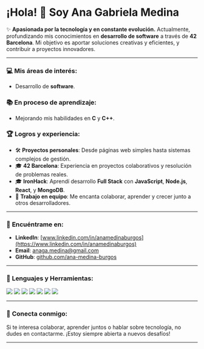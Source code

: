 # ¡Hola! 👋 Soy Ana Gabriela Medina

✨ **Apasionada por la tecnología y en constante evolución.** Actualmente, profundizando mis conocimientos en **desarrollo de software** a través de **42 Barcelona**. Mi objetivo es aportar soluciones creativas y eficientes, y contribuir a proyectos innovadores.

---

### 💻 **Mis áreas de interés:**
- Desarrollo de **software**.

### 📚 **En proceso de aprendizaje:**
- Mejorando mis habilidades en **C** y **C++**.

### 🏆 **Logros y experiencia:**
- 🛠️ **Proyectos personales**: Desde páginas web simples hasta sistemas complejos de gestión.
- 🎓 **42 Barcelona**: Experiencia en proyectos colaborativos y resolución de problemas reales.
- 🎓 **IronHack**: Aprendí desarrollo **Full Stack** con **JavaScript**, **Node.js**, **React**, y **MongoDB**.
- 💬 **Trabajo en equipo**: Me encanta colaborar, aprender y crecer junto a otros desarrolladores.

---

### 📍 **Encuéntrame en:**
- **LinkedIn**: [www.linkedin.com/in/anamedinaburgos](https://www.linkedin.com/in/anamedinaburgos)
- **Email**: [anaga.medina@gmail.com](mailto:anaga.medina@gmail.com)
- **GitHub**: [github.com/ana-medina-burgos](https://github.com/ana-medina-burgos)

---

### 🔧 **Lenguajes y Herramientas:**
![](https://img.shields.io/badge/-C-black?style=flat&logo=c&logoColor=white)
![](https://img.shields.io/badge/-C++-00599C?style=flat&logo=c%2B%2B&logoColor=white)
![](https://img.shields.io/badge/-JavaScript-323330?style=flat&logo=javascript&logoColor=F7DF1E)
![](https://img.shields.io/badge/-Node.js-339933?style=flat&logo=node.js&logoColor=white)
![](https://img.shields.io/badge/-React-61DAFB?style=flat&logo=react&logoColor=black)
![](https://img.shields.io/badge/-HTML5-E34F26?style=flat&logo=html5&logoColor=white)
![](https://img.shields.io/badge/-CSS3-1572B6?style=flat&logo=css3&logoColor=white)

---

### 🤝 **Conecta conmigo:**
Si te interesa colaborar, aprender juntos o hablar sobre tecnología, no dudes en contactarme. ¡Estoy siempre abierta a nuevos desafíos!

---





<!---
Anagamedina/Anagamedina is a ✨ special ✨ repository because its `README.md` (this file) appears on your GitHub profile.
You can click the Preview link to take a look at your changes.
--->
